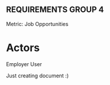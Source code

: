 ## REQUIREMENTS GROUP 4 
Metric: Job Opportunities
<!-- (Jamal Saied, Cameron Baird, Jaden Hawley, and Daniel Buffum) -->

# Actors

Employer
User


Just creating document :)


